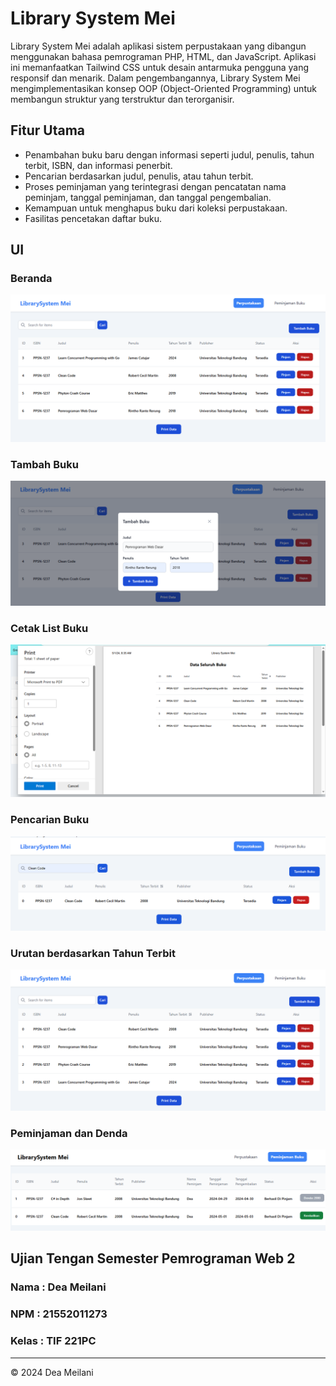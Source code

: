 # Library System Mei
Library System Mei adalah aplikasi sistem perpustakaan yang dibangun menggunakan bahasa pemrograman PHP, HTML, dan JavaScript. Aplikasi ini memanfaatkan Tailwind CSS untuk desain antarmuka pengguna yang responsif dan menarik. Dalam pengembangannya, Library System Mei mengimplementasikan konsep OOP (Object-Oriented Programming) untuk membangun struktur yang terstruktur dan terorganisir. 
## Fitur Utama 
- Penambahan buku baru dengan informasi seperti judul, penulis, tahun terbit, ISBN, dan informasi penerbit.
- Pencarian berdasarkan judul, penulis, atau tahun terbit.
- Proses peminjaman yang terintegrasi dengan pencatatan nama peminjam, tanggal peminjaman, dan tanggal pengembalian.
- Kemampuan untuk menghapus buku dari koleksi perpustakaan.
- Fasilitas pencetakan daftar buku.
## UI
### Beranda 
<div align="center">
    <img src="images/beranda.png">
</div>

### Tambah Buku
<div align="center">
    <img src="images/tambahbuku.png">
</div>

### Cetak List Buku
<div align="center">
    <img src="images/cetakbuku.png">
</div>

### Pencarian Buku
<div align="center">
    <img src="images/pencarian.png">
</div>

### Urutan berdasarkan Tahun Terbit 
<div align="center">
    <img src="images/urutantahunterbit.png">
</div>

### Peminjaman dan Denda
<div align="center">
    <img src="images/peminjaman.png">
</div>

## Ujian Tengan Semester Pemrograman Web 2 
### Nama    : Dea Meilani 
### NPM     : 21552011273
### Kelas   : TIF 221PC 

---
© 2024 Dea Meilani
